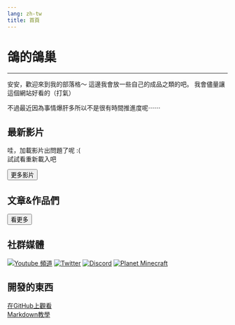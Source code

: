 ```yaml
---
lang: zh-tw
title: 首頁
---
```


# 鴿的鴿巢

**********************

安安，歡迎來到我的部落格～
這邊我會放一些自己的成品之類的吧。
我會儘量讓這個網站好看的（打氣）

不過最近因為事情爆肝多所以不是很有時間推進度呢⋯⋯

## 最新影片

<div id="vids">
哇，加載影片出問題了呢 :( <br>
試試看重新載入吧
</div>

<button onclick="location.href='/zh/yt/videos'" class="button" title="All of my videos (probably)">更多影片</button>

## 文章&作品們

<div id="blogs"></div>

<button title="Blogs & Works" onclick="location.href='/zh/blog/'" class="button">看更多</button>

## 社群媒體

[![Youtube 頻道](https://i.imgur.com/NkWQYR8.png)][yt]
[![Twitter](https://i.imgur.com/ZNiIT8k.png)][twitter]
[![Discord](https://i.imgur.com/8wbsW8G.png)][dc]
[![Planet Minecraft](https://i.imgur.com/AiAbmHG.png)][pmc]

[yt]: https://www.youtube.com/channel/UCapFOd5gDDMNszKmVPKo9JQ "YT頻道"
[twitter]: https://twitter.com/dogeon188 "推特"
[dc]: https://discord.gg/ZNYMdKK "DC伺服器"
[pmc]: https://www.planetminecraft.com/member/dogeon188/ "Planet Minecraft"

## 開發的東西

[在GitHub上觀看](https://github.com/Dogeon188/dogeon188.github.io)  
[Markdown教學](https://markdown.tw/)

<script>
  l = "https://spreadsheets.google.com/feeds/cells/{0}/1/public/values?alt=json"
  l1 = "1EAGFi2FniYnXfFhzBPYHRCYKfYdhKvtShUYSOAbzUvw"
  l2 = "12kGrnf4m7rVOB3G-QDAU8UfhMSkSbxzEdLsOm7Pcm4E"
  d = $("#vids");
  j = JSON.parse(G(l.f(l1))).feed.entry.filter(v => v.gs$cell.$t.slice(0,2) != '//');
  c = 0;
  d.empty();
  for (o of j) {
    if (c >= 4) break;
    i = o.gs$cell.$t;
    d.append($(`<a href="https://youtu.be/${i}"><img class="video-thumbnail" src="https://img.youtube.com/vi/${i}/mqdefault.jpg"></a>`));
    c++;
  }
  d = $("#blogs");
  j = JSON.parse(G(l.f(l2))).feed.entry.filter(v => v.gs$cell.$t.slice(0,2) != '//');
  c = 0;
  d.empty();
  for (o of j) {
    if (c >= 15) {break;}
    i = o.gs$cell;
    if (i.row == '1') continue;
    switch (i.col) {
      case '2':
      d.append($(`<a><div class=blog-post><h4>${i.$t}</h4></div></a>`));
      break;
      case '3':
      d.children().last().attr('href', i.$t);
      break;
      case '5':
      d.children().last().children().first().append(i.$t);
      break;
    }
    c++;
  }
</script>

